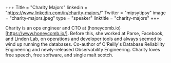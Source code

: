 +++
Title = "Charity Majors"
linkedin = "https://www.linkedin.com/in/charity-majors/"
Twitter = "mipsytipsy"
image = "charity-majors.jpeg"
type = "speaker"
linktitle = "charity-majors"
+++

Charity is an ops engineer and CTO at (honeycomb.io)[https://www.honeycomb.io/]. Before this, she worked at Parse, Facebook, and Linden Lab, on operations and developer tools and always seemed to wind up running the databases. Co-author of O'Reilly's Database Reliability Engineering and newly-released Observability Engineering. Charity loves free speech, free software, and single malt scotch.